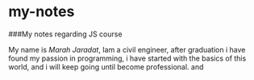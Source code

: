 # my-notes
###My notes regarding JS course

My name is *Marah Jaradat*, Iam a civil engineer, after graduation i have found my passion in programming, i have started with the basics of this world, and i will keep going until become professional.
and 

